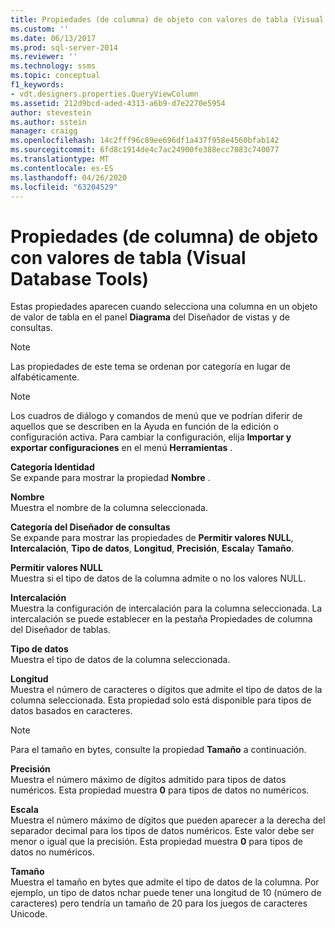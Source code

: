 ```yaml
---
title: Propiedades (de columna) de objeto con valores de tabla (Visual Database Tools) | Microsoft Docs
ms.custom: ''
ms.date: 06/13/2017
ms.prod: sql-server-2014
ms.reviewer: ''
ms.technology: ssms
ms.topic: conceptual
f1_keywords:
- vdt.designers.properties.QueryViewColumn
ms.assetid: 212d9bcd-aded-4313-a6b9-d7e2270e5954
author: stevestein
ms.author: sstein
manager: craigg
ms.openlocfilehash: 14c2fff96c89ee696df1a437f958e4560bfab142
ms.sourcegitcommit: 6fd8c1914de4c7ac24900fe388ecc7883c740077
ms.translationtype: MT
ms.contentlocale: es-ES
ms.lasthandoff: 04/26/2020
ms.locfileid: "63204529"
---
```

# <a name="table-valued-object-column-properties-visual-database-tools"></a>Propiedades (de columna) de objeto con valores de tabla (Visual Database Tools)
  Estas propiedades aparecen cuando selecciona una columna en un objeto de valor de tabla en el panel **Diagrama** del Diseñador de vistas y de consultas.  
  
> [!NOTE]  
>  Las propiedades de este tema se ordenan por categoría en lugar de alfabéticamente.  
  
> [!NOTE]  
>  Los cuadros de diálogo y comandos de menú que ve podrían diferir de aquellos que se describen en la Ayuda en función de la edición o configuración activa. Para cambiar la configuración, elija **Importar y exportar configuraciones** en el menú **Herramientas** .  
  
 **Categoría Identidad**  
 Se expande para mostrar la propiedad **Nombre** .  
  
 **Nombre**  
 Muestra el nombre de la columna seleccionada.  
  
 **Categoría del Diseñador de consultas**  
 Se expande para mostrar las propiedades de **Permitir valores NULL**, **Intercalación**, **Tipo de datos**, **Longitud**, **Precisión**, **Escala**y **Tamaño**.  
  
 **Permitir valores NULL**  
 Muestra si el tipo de datos de la columna admite o no los valores NULL.  
  
 **Intercalación**  
 Muestra la configuración de intercalación para la columna seleccionada. La intercalación se puede establecer en la pestaña Propiedades de columna del Diseñador de tablas.  
  
 **Tipo de datos**  
 Muestra el tipo de datos de la columna seleccionada.  
  
 **Longitud**  
 Muestra el número de caracteres o dígitos que admite el tipo de datos de la columna seleccionada. Esta propiedad solo está disponible para tipos de datos basados en caracteres.  
  
> [!NOTE]  
>  Para el tamaño en bytes, consulte la propiedad **Tamaño** a continuación.  
  
 **Precisión**  
 Muestra el número máximo de dígitos admitido para tipos de datos numéricos. Esta propiedad muestra **0** para tipos de datos no numéricos.  
  
 **Escala**  
 Muestra el número máximo de dígitos que pueden aparecer a la derecha del separador decimal para los tipos de datos numéricos. Este valor debe ser menor o igual que la precisión. Esta propiedad muestra **0** para tipos de datos no numéricos.  
  
 **Tamaño**  
 Muestra el tamaño en bytes que admite el tipo de datos de la columna. Por ejemplo, un tipo de datos nchar puede tener una longitud de 10 (número de caracteres) pero tendría un tamaño de 20 para los juegos de caracteres Unicode.  
  
  
